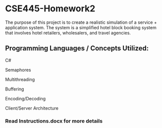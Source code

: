 # CSE445-Homework2
The purpose of this project is to create a realistic simulation of a service + application system. The system is a simplified hotel block booking system that involves hotel retailers, wholesalers, and travel agencies.

## Programming Languages / Concepts Utilized:
C#

Semaphores

Multithreading

Buffering

Encoding/Decoding

Client/Server Architecture


### Read Instructions.docx for more details

